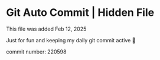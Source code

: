 # Git Auto Commit | Hidden File

This file was added Feb 12, 2025

Just for fun and keeping my daily git commit active 🤪

commit number: 220598
